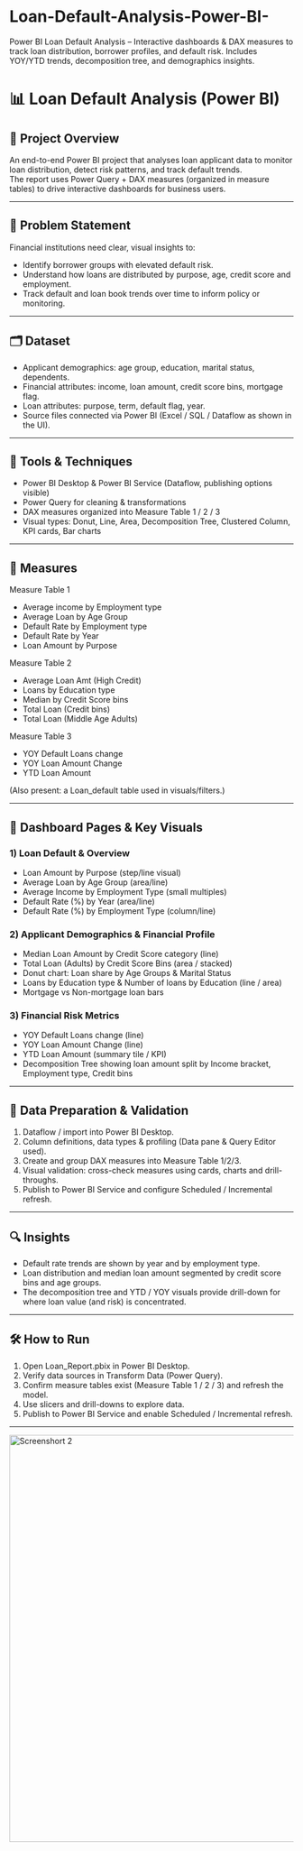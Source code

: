 # Loan-Default-Analysis-Power-BI-
Power BI Loan Default Analysis – Interactive dashboards &amp; DAX measures to track loan distribution, borrower profiles, and default risk. Includes YOY/YTD trends, decomposition tree, and demographics insights.
# 📊 Loan Default Analysis (Power BI)

## 🚀 Project Overview  
An end-to-end Power BI project that analyses loan applicant data to monitor loan distribution, detect risk patterns, and track default trends.  
The report uses Power Query + DAX measures (organized in measure tables) to drive interactive dashboards for business users.

---

## 🔎 Problem Statement  
Financial institutions need clear, visual insights to:
- Identify borrower groups with elevated default risk.  
- Understand how loans are distributed by purpose, age, credit score and employment.  
- Track default and loan book trends over time to inform policy or monitoring.  

---

## 🗂 Dataset  
- Applicant demographics: age group, education, marital status, dependents.  
- Financial attributes: income, loan amount, credit score bins, mortgage flag.  
- Loan attributes: purpose, term, default flag, year.  
- Source files connected via Power BI (Excel / SQL / Dataflow as shown in the UI).  

---

## 🧰 Tools & Techniques  
- Power BI Desktop & Power BI Service (Dataflow, publishing options visible)  
- Power Query for cleaning & transformations  
- DAX measures organized into Measure Table 1 / 2 / 3  
- Visual types: Donut, Line, Area, Decomposition Tree, Clustered Column, KPI cards, Bar charts  

---

## 📐 Measures  

Measure Table 1  
- Average income by Employment type  
- Average Loan by Age Group  
- Default Rate by Employment type  
- Default Rate by Year  
- Loan Amount by Purpose  

Measure Table 2  
- Average Loan Amt (High Credit)  
- Loans by Education type  
- Median by Credit Score bins  
- Total Loan (Credit bins)  
- Total Loan (Middle Age Adults)  

Measure Table 3  
- YOY Default Loans change  
- YOY Loan Amount Change  
- YTD Loan Amount  

(Also present: a Loan_default table used in visuals/filters.)  

---

## 📑 Dashboard Pages & Key Visuals  

### 1) Loan Default & Overview  
- Loan Amount by Purpose (step/line visual)  
- Average Loan by Age Group (area/line)  
- Average Income by Employment Type (small multiples)  
- Default Rate (%) by Year (area/line)  
- Default Rate (%) by Employment Type (column/line)  

### 2) Applicant Demographics & Financial Profile  
- Median Loan Amount by Credit Score category (line)  
- Total Loan (Adults) by Credit Score Bins (area / stacked)  
- Donut chart: Loan share by Age Groups & Marital Status  
- Loans by Education type & Number of loans by Education (line / area)  
- Mortgage vs Non-mortgage loan bars  

### 3) Financial Risk Metrics  
- YOY Default Loans change (line)  
- YOY Loan Amount Change (line)  
- YTD Loan Amount (summary tile / KPI)  
- Decomposition Tree showing loan amount split by Income bracket, Employment type, Credit bins  

---

## 🧹 Data Preparation & Validation  
1. Dataflow / import into Power BI Desktop.  
2. Column definitions, data types & profiling (Data pane & Query Editor used).  
3. Create and group DAX measures into Measure Table 1/2/3.  
4. Visual validation: cross-check measures using cards, charts and drill-throughs.  
5. Publish to Power BI Service and configure Scheduled / Incremental refresh.  

---

## 🔍 Insights  
- Default rate trends are shown by year and by employment type.  
- Loan distribution and median loan amount segmented by credit score bins and age groups.  
- The decomposition tree and YTD / YOY visuals provide drill-down for where loan value (and risk) is concentrated.  

---

## 🛠 How to Run  
1. Open Loan_Report.pbix in Power BI Desktop.  
2. Verify data sources in Transform Data (Power Query).  
3. Confirm measure tables exist (Measure Table 1 / 2 / 3) and refresh the model.  
4. Use slicers and drill-downs to explore data.  
5. Publish to Power BI Service and enable Scheduled / Incremental refresh.  

---

<img width="1291" height="722" alt="Screenshort 2" src="https://github.com/user-attachments/assets/69d80715-1efe-4742-9043-aec42e48baa6" />


